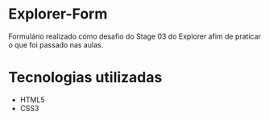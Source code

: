 # Explorer-Form
Formulário realizado como desafio do Stage 03 do Explorer afim de praticar o que foi passado nas aulas.
# Tecnologias utilizadas
* HTML5
* CSS3
